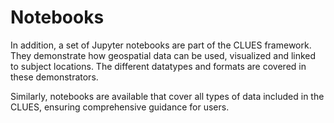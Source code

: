 # Notebooks

In addition, a set of Jupyter notebooks are part of the CLUES framework. They demonstrate how geospatial data can be used, visualized and linked to subject locations. The different datatypes and formats are covered in these demonstrators. 

Similarly, notebooks are available that cover all types of data included in the CLUES, ensuring comprehensive guidance for users.